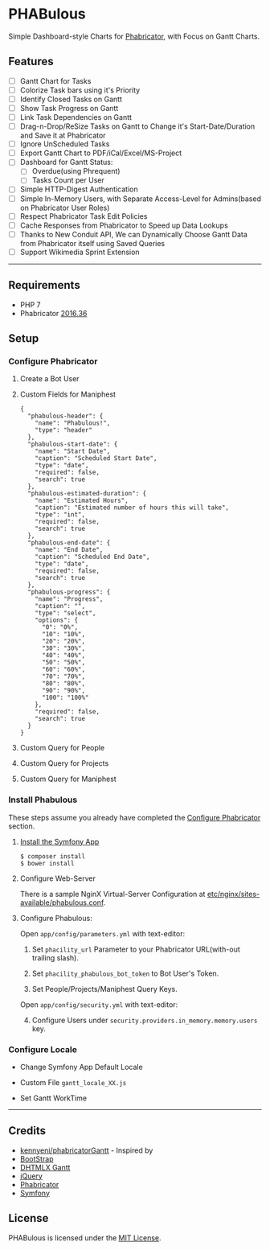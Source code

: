 PHABulous
=========

Simple Dashboard-style Charts for [Phabricator](https://www.phacility.com/phabricator/), with Focus on Gantt Charts.

Features
--------

- [ ] Gantt Chart for Tasks
- [ ] Colorize Task bars using it's Priority
- [ ] Identify Closed Tasks on Gantt
- [ ] Show Task Progress on Gantt
- [ ] Link Task Dependencies on Gantt
- [ ] Drag-n-Drop/ReSize Tasks on Gantt to Change it's Start-Date/Duration and Save it at Phabricator
- [ ] Ignore UnScheduled Tasks
- [ ] Export Gantt Chart to PDF/iCal/Excel/MS-Project
- [ ] Dashboard for Gantt Status:
    - [ ] Overdue(using Phrequent)
    - [ ] Tasks Count per User
- [ ] Simple HTTP-Digest Authentication
- [ ] Simple In-Memory Users, with Separate Access-Level for Admins(based on Phabricator User Roles)
- [ ] Respect Phabricator Task Edit Policies
- [ ] Cache Responses from Phabricator to Speed up Data Lookups
- [ ] Thanks to New Conduit API, We can Dynamically Choose Gantt Data from Phabricator itself using Saved Queries
- [ ] Support Wikimedia Sprint Extension

* * *

Requirements
------------

- PHP 7
- Phabricator [2016.36](https://secure.phabricator.com/w/changelog/2016.36/)

Setup
-----

### Configure Phabricator

1. Create a Bot User

2. Custom Fields for Maniphest

    ```
    {
      "phabulous-header": {
        "name": "Phabulous!",
        "type": "header"
      },
      "phabulous-start-date": {
        "name": "Start Date",
        "caption": "Scheduled Start Date",
        "type": "date",
        "required": false,
        "search": true
      },
      "phabulous-estimated-duration": {
        "name": "Estimated Hours",
        "caption": "Estimated number of hours this will take",
        "type": "int",
        "required": false,
        "search": true
      },
      "phabulous-end-date": {
        "name": "End Date",
        "caption": "Scheduled End Date",
        "type": "date",
        "required": false,
        "search": true
      },
      "phabulous-progress": {
        "name": "Progress",
        "caption": "",
        "type": "select",
        "options": {
          "0": "0%",
          "10": "10%",
          "20": "20%",
          "30": "30%",
          "40": "40%",
          "50": "50%",
          "60": "60%",
          "70": "70%",
          "80": "80%",
          "90": "90%",
          "100": "100%"
        },
        "required": false,
        "search": true
      }
    }
    ```

3. Custom Query for People

4. Custom Query for Projects

5. Custom Query for Maniphest

### Install Phabulous

These steps assume you already have completed the [Configure Phabricator](#configure-phabricator) section.

1. [Install the Symfony App](https://symfony.com/doc/current/setup.html#installing-an-existing-symfony-application)

    ```
    $ composer install
    $ bower install
    ```
2. Configure Web-Server

    There is a sample NginX Virtual-Server Configuration at [etc/nginx/sites-available/phabulous.conf](etc/nginx/sites-available/phabulous.conf).

3. Configure Phabulous:

    Open `app/config/parameters.yml` with text-editor:
    
    1. Set `phacility_url` Parameter to your Phabricator URL(with-out trailing slash).
    
    2. Set `phacility_phabulous_bot_token` to Bot User's Token.
    
    3. Set People/Projects/Maniphest Query Keys.
    
    Open `app/config/security.yml` with text-editor:
    
    4. Configure Users under `security.providers.in_memory.memory.users` key.

### Configure Locale

- Change Symfony App Default Locale

- Custom File `gantt_locale_XX.js`

- Set Gantt WorkTime

* * *

Credits
-------

- [kennyeni/phabricatorGantt](https://github.com/kennyeni/phabricatorGantt) - Inspired by
- [BootStrap](https://getbootstrap.com/)
- [DHTMLX Gantt](http://dhtmlx.com/docs/products/dhtmlxGantt/)
- [jQuery](https://jquery.com/)
- [Phabricator](https://www.phacility.com/phabricator/)
- [Symfony](https://symfony.com/)

License
-------
PHABulous is licensed under the [MIT License](http://slashsbin.mit-license.org/).